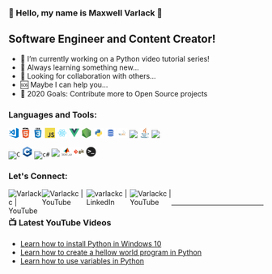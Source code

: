 ### 👋 Hello, my name is Maxwell Varlack 👋

## Software Engineer and Content Creator!

- 🔭 I’m currently working on a Python video tutorial series!
- 🌱 Always learning something new...
- 👯 Looking for collaboration with others...
- 🆘 Maybe I can help you...
- 🥅 2020 Goals: Contribute more to Open Source projects

### Languages and Tools:
<code><img height="20" src="https://raw.githubusercontent.com/github/explore/80688e429a7d4ef2fca1e82350fe8e3517d3494d/topics/visual-studio-code/visual-studio-code.png"></code>
<code><img height="20" src="https://raw.githubusercontent.com/github/explore/80688e429a7d4ef2fca1e82350fe8e3517d3494d/topics/html/html.png"></code>
<code><img height="20" src="https://raw.githubusercontent.com/github/explore/80688e429a7d4ef2fca1e82350fe8e3517d3494d/topics/css/css.png"></code>
<code><img height="20" src="https://raw.githubusercontent.com/github/explore/80688e429a7d4ef2fca1e82350fe8e3517d3494d/topics/javascript/javascript.png"></code>
<code><img height="20" src="https://raw.githubusercontent.com/github/explore/80688e429a7d4ef2fca1e82350fe8e3517d3494d/topics/react/react.png"></code>
<code><img height="20" src="https://raw.githubusercontent.com/github/explore/80688e429a7d4ef2fca1e82350fe8e3517d3494d/topics/vue/vue.png"></code>
<code><img height="20" src="https://raw.githubusercontent.com/github/explore/80688e429a7d4ef2fca1e82350fe8e3517d3494d/topics/nodejs/nodejs.png"></code>
<code><img height="20" src="https://raw.githubusercontent.com/github/explore/80688e429a7d4ef2fca1e82350fe8e3517d3494d/topics/python/python.png"></code>
<code><img height="20" src="https://raw.githubusercontent.com/github/explore/80688e429a7d4ef2fca1e82350fe8e3517d3494d/topics/sql/sql.png"></code>
<code><img height="20" src="https://raw.githubusercontent.com/github/explore/80688e429a7d4ef2fca1e82350fe8e3517d3494d/topics/mysql/mysql.png"></code>
<code><img height="20" src="https://camo.githubusercontent.com/bde41ee933074ab16e159469ad1f25dd585be8dc4537e14429617d261816dabe/68747470733a2f2f64657669636f6e732e6769746875622e696f2f64657669636f6e2f64657669636f6e2e6769742f69636f6e732f706f737467726573716c2f706f737467726573716c2d6f726967696e616c2d776f72646d61726b2e737667"></code>
<code><img height="20" src="https://raw.githubusercontent.com/github/explore/80688e429a7d4ef2fca1e82350fe8e3517d3494d/topics/java/java.png"></code>
<code><img height="20" src="https://camo.githubusercontent.com/806761350c1aaba2b12e14297d299fc7858248df4f96d464d6240be5f05fd6d5/68747470733a2f2f64657669636f6e732e6769746875622e696f2f64657669636f6e2f64657669636f6e2e6769742f69636f6e732f6c696e75782f6c696e75782d6f726967696e616c2e737667"></code>

<code><img height="20" alt="C" src="https://camo.githubusercontent.com/d5a2ac7b68c6a98d423f45b6cb48618e6bfe5f840b5029f6e8a7493a98206f69/68747470733a2f2f64657669636f6e732e6769746875622e696f2f64657669636f6e2f64657669636f6e2e6769742f69636f6e732f632f632d6f726967696e616c2e737667"></code>
<code><img height="20" src="https://raw.githubusercontent.com/github/explore/80688e429a7d4ef2fca1e82350fe8e3517d3494d/topics/cpp/cpp.png"></code>
<code><img height="20" alt="c#" src="https://camo.githubusercontent.com/cd69d465422b52004238e359201fbe2cb18fa4b7cf10389ddfc5f522e6b83ce3/68747470733a2f2f64657669636f6e732e6769746875622e696f2f64657669636f6e2f64657669636f6e2e6769742f69636f6e732f6373686172702f6373686172702d6f726967696e616c2e737667"></code>
<code><img height="20" src="https://camo.githubusercontent.com/f283f4a1c87ced7aad208eaa1d239488e7971752ca9e5d01bd629526a204b2bf/68747470733a2f2f64657669636f6e732e6769746875622e696f2f64657669636f6e2f64657669636f6e2e6769742f69636f6e732f646f742d6e65742f646f742d6e65742d6f726967696e616c2d776f72646d61726b2e737667"></code>
<code><img height="20" src="https://raw.githubusercontent.com/github/explore/80688e429a7d4ef2fca1e82350fe8e3517d3494d/topics/matlab/matlab.png"></code>
<code><img height="20" src="https://raw.githubusercontent.com/github/explore/80688e429a7d4ef2fca1e82350fe8e3517d3494d/topics/git/git.png"></code>
<code><img height="20" src="https://raw.githubusercontent.com/github/explore/80688e429a7d4ef2fca1e82350fe8e3517d3494d/topics/terminal/terminal.png"></code>


### Let's Connect:
[<img align="left" alt="Varlackc | YouTube" width="66px" src="https://img.shields.io/badge/gmail-D14836?&style=for-the-badge&logo=gmail&logoColor=white" />](mailto:varlackc@mail.gvsu.edu?subject=From%20GitHub&cc=esmerlinjm@gmail.com&body=Hi,%20there.%20Found%20you%20from%20GitHub.)
[<img align="left" alt="Varlackc | YouTube" width="88px" src="https://img.shields.io/badge/facebook-%231877F2.svg?&style=for-the-badge&logo=facebook&logoColor=white" />](https://www.facebook.com/maxwell.varlack)
[<img align="left" alt="varlackc | LinkedIn" width="86px" src="https://img.shields.io/badge/linkedin-%230077B5.svg?&style=for-the-badge&logo=linkedin&logoColor=white" />](https://www.linkedin.com/in/carlos-maxwell-varlack-aaa988118/)
[<img align="left" alt="Varlackc | YouTube" width="82px" src="https://img.shields.io/badge/youtube-%23FF0000.svg?&style=for-the-badge&logo=youtube&logoColor=white" />](https://www.youtube.com/channel/UCiZaDRtcGoj0M_sX_ZEM-Yw)


<br />

---
### 📺 Latest YouTube Videos
- [Learn how to install Python in Windows 10](https://www.youtube.com/watch?v=WviQKJjke6E&t)
- [Learn how to create a hellow world program in Python](https://www.youtube.com/watch?v=1RxBp7Sn2gE)
- [Learn how to use variables in Python](https://www.youtube.com/watch?v=E2ShCO42ols&t)

<!-- 
    Templated from: codeSTACKr channel
-->
